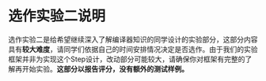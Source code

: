 # 选作实验二说明

选作实验二是给希望继续深入了解编译器知识的同学设计的实验部分，这部分内容具有**较大难度**，请同学们依据自己的时间安排情况决定是否选作。由于我们的实验框架并非为实现这个Step设计，改动部分可能较大，请确保你对框架有完整的了解再开始实验。**这部分以报告评分，没有额外的测试样例。**
